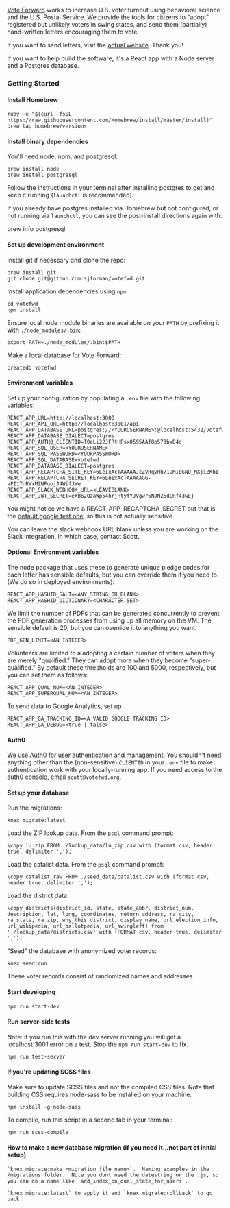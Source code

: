 [Vote Forward](https://votefwd.org) works to increase U.S. voter turnout using behavioral science and the U.S. Postal Service. We provide the tools for citizens to "adopt" registered but unlikely voters in swing states, and send them (partially) hand-written letters encouraging them to vote.

If you want to send letters, visit the [actual website](https://votefwd.org). Thank you!

If you want to help build the software, it's a React app with a Node server and a Postgres database.

### Getting Started

#### Install Homebrew

	ruby -e "$(curl -fsSL https://raw.githubusercontent.com/Homebrew/install/master/install)"
	brew tap homebrew/versions

#### Install binary dependencies

You'll need node, npm, and postgresql:

	brew install node
	brew install postgresql

Follow the instructions in your terminal after installing postgres to get and keep it running (`launchctl` is recommended).

If you already have postgres installed via Homebrew but not configured, or not
running via `launchctl`, you can see the post-install directions again with:

  brew info postgresql

#### Set up development environment

Install git if necessary and clone the repo:

	brew install git
	git clone git@github.com:sjforman/votefwd.git

Install application dependencies using `npm`:

	cd votefwd
	npm install

Ensure local node module binaries are available on your `PATH` by prefixing it
with `./node_modules/.bin`:

    export PATH=./node_modules/.bin:$PATH

Make a local database for Vote Forward:

	createdb votefwd

#### Environment variables

Set up your configuration by populating a `.env` file with the following
variables:

	REACT_APP_URL=http://localhost:3000
	REACT_APP_API_URL=http://localhost:3001/api
	REACT_APP_DATABASE_URL=postgres://<YOURUSERNAME>:@localhost:5432/votefwd
	REACT_APP_DATABASE_DIALECT=postgres
	REACT_APP_AUTH0_CLIENTID=T0oLi22JFRtHPsx0595AAf8p573bxD4d
	REACT_APP_SQL_USER=<YOURUSERNAME>
	REACT_APP_SQL_PASSWORD=<YOURPASSWORD>
	REACT_APP_SQL_DATABASE=votefwd
	REACT_APP_DATABASE_DIALECT=postgres
	REACT_APP_RECAPTCHA_SITE_KEY=6LeIxAcTAAAAAJcZVRqyHh71UMIEGNQ_MXjiZKhI
	REACT_APP_RECAPTCHA_SECRET_KEY=6LeIxAcTAAAAAGG-vFI1TnRWxMZNFuojJ4WifJWe
	REACT_APP_SLACK_WEBHOOK_URL=<LEAVEBLANK>
	REACT_APP_JWT_SECRET=eXB62QzaWp54hrjHtyfYJVgwr5NJNZ5dCRf43wEj

You might notice we have a REACT_APP_RECAPTCHA_SECRET but that is the [default google test one](https://developers.google.com/recaptcha/docs/faq), so this is not actually sensitive.

You can leave the slack webhook URL blank unless you are working on the Slack
integration, in which case, contact Scott.

#### Optional Environment variables

The node package that uses these to generate unique pledge codes for each letter has sensible defaults, but you can override
them if you need to. (We do so in deployed environments):

  	REACT_APP_HASHID_SALT=<ANY_STRING_OR_BLANK>
  	REACT_APP_HASHID_DICTIONARY=<CHARACTER SET>

We limit the number of PDFs that can be generated concurrently to prevent the
PDF generation processes from using up all memory on the VM.  The sensible
default is 20, but you can override it to anything you want:

   	PDF_GEN_LIMIT=<AN INTEGER>

Volunteers are limited to a adopting a certain number of voters when they are
merely "qualified." They can adopt more when they become "super-qualified." By
default these thresholds are 100 and 5000, respectively, but you can set them as
follows:

    REACT_APP_QUAL_NUM=<AN INTEGER>
    REACT_APP_SUPERQUAL_NUM=<AN INTEGER>

To send data to Google Analytics, set up

    REACT_APP_GA_TRACKING_ID=<A VALID GOOGLE TRACKING ID>
    REACT_APP_GA_DEBUG=<true | false>

#### Auth0

We use [Auth0](https://auth0.com/) for user authentication and management. You shouldn't need anything other than the (non-sensitive) `CLIENTID` in your `.env` file to make authentication work with your locally-running app. If you need access to the auth0 console, email `scott@votefwd.org`.

#### Set up your database

Run the migrations:

	knex migrate:latest

Load the ZIP lookup data. From the `psql` command prompt:

  	\copy lu_zip FROM ./lookup_data/lu_zip.csv with (format csv, header true, delimiter ',');

Load the catalist data. From the `psql` command prompt:

  	\copy catalist_raw FROM ./seed_data/catalist.csv with (format csv, header true, delimiter ',');


Load the district data:

 	\copy districts(district_id, state, state_abbr, district_num, description, lat, long, coordinates, return_address, ra_city, ra_state, ra_zip, why_this_district, display_name, url_election_info, url_wikipedia, url_ballotpedia, url_swingleft) from './lookup_data/districts.csv' with (FORMAT csv, header true, delimiter ',');

"Seed" the database with anonymized voter records:

	knex seed:run

These voter records consist of randomized names and addresses.


#### Start developing

	npm run start-dev


#### Run server-side tests

Note: if you run this with the dev server running you will get a localhost:3001 error on a test.  Stop the `npm run start-dev` to fix.

	npm run test-server

#### If you're updating SCSS files

Make sure to update SCSS files and not the compiled CSS files. Note that building CSS requires node-sass to be installed on your machine:

	npm install -g node-sass

To compile, run this script in a second tab in your terminal:

	npm run scss-compile

#### How to make a new database migration (if you need it...not part of initial setup)

	`knex migrate:make <migration_file_name>`.  Naming examples in the /migrations folder.  Note you dont need the datestring or the .js, so you can do a name like `add_index_on_qual_state_for_users`.

	`knex migrate:latest` to apply it and `knex migrate:rollback` to go back.
